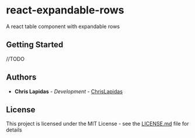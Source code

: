 # react-expandable-rows

A react table component with expandable rows

## Getting Started

//TODO

## Authors

- **Chris Lapidas** - _Development_ - [ChrisLapidas](https://github.com/chrislapidas)

## License

This project is licensed under the MIT License - see the [LICENSE.md](LICENSE.md) file for details
